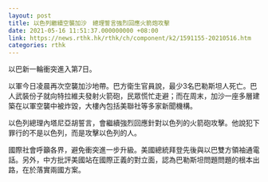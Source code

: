 ```yaml
---
layout: post
title: 以色列繼續空襲加沙　總理誓言強烈回應火箭炮攻擊
date: 2021-05-16 11:51:37.000000000 +08:00
link: https://news.rthk.hk/rthk/ch/component/k2/1591155-20210516.htm
categories: rthk
---
```


以巴新一輪衝突進入第7日。

以軍今日凌晨再次空襲加沙地帶。巴方衛生官員說，最少3名巴勒斯坦人死亡。巴人武裝份子就向特拉維夫發射火箭砲，民眾慌忙走避；而在周末，加沙一座多層建築在以軍空襲中被炸毀，大樓內包括美聯社等多家新聞機構。

以色列總理內塔尼亞胡誓言，會繼續強烈回應針對以色列的火箭砲攻擊。他說犯下罪行的不是以色列，而是攻擊以色列的人。

國際社會呼籲各界，避免衝突進一步升級。美國總統拜登先後與以巴雙方領袖通電話。另外，中方批評美國站在國際正義的對立面，認為巴勒斯坦問題問題的根本出路，在於落實兩國方案。
